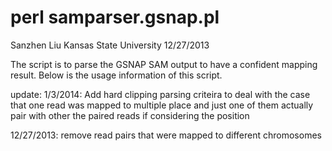 perl samparser.gsnap.pl
=======================
Sanzhen Liu
Kansas State University
12/27/2013

The script is to parse the GSNAP SAM output to have a confident mapping result.
Below is the usage information of this script.

update:
1/3/2014: Add hard clipping parsing criteira to deal with the case that one read was mapped
	to multiple place and just one of them actually pair with other the paired reads if
	considering the position

12/27/2013: remove read pairs that were mapped to different chromosomes

